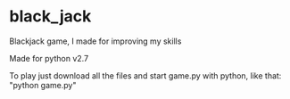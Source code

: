 # black_jack
Blackjack game, I made for improving my skills

Made for python v2.7

To play just download all the files and start game.py with python, like that: "python game.py"
